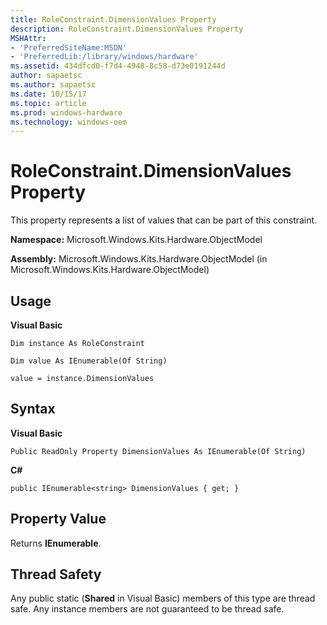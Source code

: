 ```yaml
---
title: RoleConstraint.DimensionValues Property
description: RoleConstraint.DimensionValues Property
MSHAttr:
- 'PreferredSiteName:MSDN'
- 'PreferredLib:/library/windows/hardware'
ms.assetid: 434dfcd0-f7d4-4948-8c58-d73e0191244d
author: sapaetsc
ms.author: sapaetsc
ms.date: 10/15/17
ms.topic: article
ms.prod: windows-hardware
ms.technology: windows-oem
---
```


# RoleConstraint.DimensionValues Property


This property represents a list of values that can be part of this constraint.

**Namespace:** Microsoft.Windows.Kits.Hardware.ObjectModel

**Assembly:** Microsoft.Windows.Kits.Hardware.ObjectModel (in Microsoft.Windows.Kits.Hardware.ObjectModel)

## <span id="Usage"></span><span id="usage"></span><span id="USAGE"></span>Usage


**Visual Basic**

`Dim instance As RoleConstraint`

`Dim value As IEnumerable(Of String)`

`value = instance.DimensionValues`

## <span id="Syntax"></span><span id="syntax"></span><span id="SYNTAX"></span>Syntax


**Visual Basic**

`Public ReadOnly Property DimensionValues As IEnumerable(Of String)`

**C#**

`public IEnumerable<string> DimensionValues { get; }`

## <span id="Property_Value"></span><span id="property_value"></span><span id="PROPERTY_VALUE"></span>Property Value


Returns **IEnumerable**.

## <span id="Thread_Safety"></span><span id="thread_safety"></span><span id="THREAD_SAFETY"></span>Thread Safety


Any public static (**Shared** in Visual Basic) members of this type are thread safe. Any instance members are not guaranteed to be thread safe.

 

 






